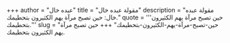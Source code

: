 +++
author = "عبده خال"
title = "مقولة عبده خال"
description = "مقولة عبده خال: حين تصبح مرآة يهم الكثيرون بتحطيمك."
quote = '''حين تصبح مرآة يهم الكثيرون بتحطيمك.'''
slug = "حين-تصبح-مرآة-يهم-الكثيرون-بتحطيمك"
+++
حين تصبح مرآة يهم الكثيرون بتحطيمك.
